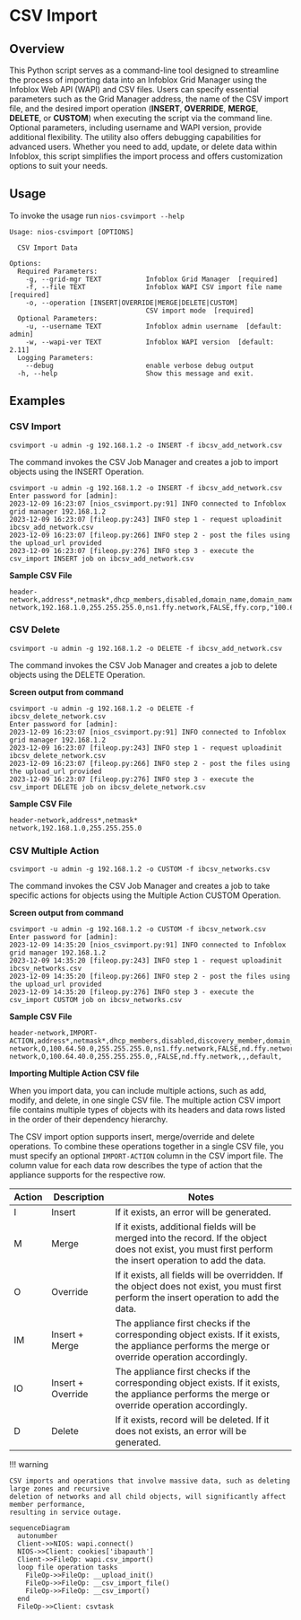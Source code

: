 # CSV Import

## Overview

This Python script serves as a command-line tool designed to streamline the process of importing
data into an Infoblox Grid Manager using the Infoblox Web API (WAPI) and CSV files. Users can
specify essential parameters such as the Grid Manager address, the name of the CSV import file, and
the desired import operation (**INSERT**, **OVERRIDE**, **MERGE**, **DELETE**, or **CUSTOM**) when
executing the script via the command line. Optional parameters, including username and WAPI version,
provide additional flexibility. The utility also offers debugging capabilities for advanced users.
Whether you need to add, update, or delete data within Infoblox, this script simplifies the import
process and offers customization options to suit your needs.

## Usage

To invoke the usage run `nios-csvimport --help`

```
Usage: nios-csvimport [OPTIONS]

  CSV Import Data

Options:
  Required Parameters: 
    -g, --grid-mgr TEXT           Infoblox Grid Manager  [required]
    -f, --file TEXT               Infoblox WAPI CSV import file name  [required]
    -o, --operation [INSERT|OVERRIDE|MERGE|DELETE|CUSTOM]
                                  CSV import mode  [required]
  Optional Parameters: 
    -u, --username TEXT           Infoblox admin username  [default: admin]
    -w, --wapi-ver TEXT           Infoblox WAPI version  [default: 2.11]
  Logging Parameters: 
    --debug                       enable verbose debug output
  -h, --help                      Show this message and exit.

```

## Examples

### CSV Import

```shell
csvimport -u admin -g 192.168.1.2 -o INSERT -f ibcsv_add_network.csv
```

The command invokes the CSV Job Manager and creates a job to import objects using the INSERT
Operation.

```text
csvimport -u admin -g 192.168.1.2 -o INSERT -f ibcsv_add_network.csv
Enter password for [admin]: 
2023-12-09 16:23:07 [nios_csvimport.py:91] INFO connected to Infoblox grid manager 192.168.1.2
2023-12-09 16:23:07 [fileop.py:243] INFO step 1 - request uploadinit ibcsv_add_network.csv
2023-12-09 16:23:07 [fileop.py:266] INFO step 2 - post the files using the upload_url provided
2023-12-09 16:23:07 [fileop.py:276] INFO step 3 - execute the csv_import INSERT job on ibcsv_add_network.csv

```

**Sample CSV File**

```text
header-network,address*,netmask*,dhcp_members,disabled,domain_name,domain_name_servers,network_view,routers
network,192.168.1.0,255.255.255.0,ns1.ffy.network,FALSE,ffy.corp,"100.64.50.53,100.64.50.54",default,192.168.1.1
```

### CSV Delete

```shell
csvimport -u admin -g 192.168.1.2 -o DELETE -f ibcsv_add_network.csv
```

The command invokes the CSV Job Manager and creates a job to delete objects using the DELETE
Operation.

**Screen output from command**

```text
csvimport -u admin -g 192.168.1.2 -o DELETE -f ibcsv_delete_network.csv
Enter password for [admin]: 
2023-12-09 16:23:07 [nios_csvimport.py:91] INFO connected to Infoblox grid manager 192.168.1.2
2023-12-09 16:23:07 [fileop.py:243] INFO step 1 - request uploadinit ibcsv_delete_network.csv
2023-12-09 16:23:07 [fileop.py:266] INFO step 2 - post the files using the upload_url provided
2023-12-09 16:23:07 [fileop.py:276] INFO step 3 - execute the csv_import DELETE job on ibcsv_delete_network.csv

```

**Sample CSV File**

```text
header-network,address*,netmask*
network,192.168.1.0,255.255.255.0
```

### CSV Multiple Action

```shell
csvimport -u admin -g 192.168.1.2 -o CUSTOM -f ibcsv_networks.csv 
```

The command invokes the CSV Job Manager and creates a job to take specific actions for objects using
the Multiple Action CUSTOM Operation.

**Screen output from command**

```text
csvimport -u admin -g 192.168.1.2 -o CUSTOM -f ibcsv_network.csv
Enter password for [admin]: 
2023-12-09 14:35:20 [nios_csvimport.py:91] INFO connected to Infoblox grid manager 192.168.1.2
2023-12-09 14:35:20 [fileop.py:243] INFO step 1 - request uploadinit ibcsv_networks.csv
2023-12-09 14:35:20 [fileop.py:266] INFO step 2 - post the files using the upload_url provided
2023-12-09 14:35:20 [fileop.py:276] INFO step 3 - execute the csv_import CUSTOM job on ibcsv_networks.csv
```

**Sample CSV File**

```text
header-network,IMPORT-ACTION,address*,netmask*,dhcp_members,disabled,discovery_member,domain_name,domain_name_servers,network_view,routers
network,O,100.64.50.0,255.255.255.0,ns1.ffy.network,FALSE,nd.ffy.network,ffy.corp,"100.64.50.53,100.64.50.54",default,100.64.50.1
network,O,100.64.40.0,255.255.255.0,,FALSE,nd.ffy.network,,,default,
```

**Importing Multiple Action CSV file**

When you import data, you can include multiple actions, such as add, modify, and delete, in one
single CSV file. The multiple action CSV import file contains multiple types of objects with its
headers and data rows listed in the order of their dependency hierarchy.

The CSV import option supports insert, merge/override and delete operations. To combine these
operations together in a single CSV file, you must specify an optional `IMPORT-ACTION` column in the
CSV import file. The column value for each data row describes the type of action that the appliance
supports for the respective row.

| Action | Description       | Notes                                                                                                                                                      |
|--------|-------------------|------------------------------------------------------------------------------------------------------------------------------------------------------------|
| I      | Insert            | If it exists, an error will be generated.                                                                                                                  |
| M      | Merge             | If it exists, additional fields will be merged into the record. If the object does not exist, you must first perform the insert operation to add the data. |
| O      | Override          | If it exists, all fields will be overridden. If the object does not exist, you must first perform the insert operation to add the data.                    |
| IM     | Insert + Merge    | The appliance first checks if the corresponding object exists. If it exists, the appliance performs the merge or override operation accordingly.           |
| IO     | Insert + Override | The appliance first checks if the corresponding object exists. If it exists, the appliance performs the merge or override operation accordingly.           |
| D      | Delete            | If it exists, record will be deleted.  If it does not exists, an error will be generated.                                                                  |

!!! warning

    CSV imports and operations that involve massive data, such as deleting large zones and recursive
    deletion of networks and all child objects, will significantly affect member performance,
    resulting in service outage.

```mermaid
sequenceDiagram
  autonumber
  Client->>NIOS: wapi.connect()
  NIOS->>Client: cookies['ibapauth']
  Client->>FileOp: wapi.csv_import()
  loop file operation tasks
    FileOp->>FileOp: __upload_init()
    FileOp->>FileOp: __csv_import_file()
    FileOp->>FileOp: __csv_import()
  end
  FileOp->>Client: csvtask
```
